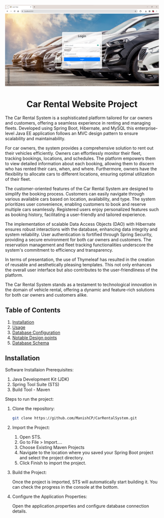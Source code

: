![frame_firefox_mac_dark (1)](https://github.com/ManishCP/CarRentalSystem/blob/main/Screenshot%202024-01-31%20165302.png)
<h1 align="center">Car Rental Website Project</h1>  

The Car Rental System is a sophisticated platform tailored for car owners and customers, offering a seamless experience
in renting and managing fleets. Developed using Spring Boot, Hibernate, and MySQL this enterprise-level Java EE application 
follows an MVC design pattern to ensure scalability and maintainability.

For car owners, the system provides a comprehensive solution to rent out their vehicles efficiently. Owners can effortlessly 
monitor their fleet, tracking bookings, locations, and schedules. The platform empowers them to view detailed information about
each booking, allowing them to discern who has rented their cars, when, and where. Furthermore, owners have the flexibility to
allocate cars to different locations, ensuring optimal utilization of their fleet.

The customer-oriented features of the Car Rental System are designed to simplify the booking process. Customers can easily navigate 
through various available cars based on location, availability, and type. The system prioritizes user convenience, enabling
customers to book and reserve multiple cars seamlessly. Registered users enjoy personalized features such as booking history, 
facilitating a user-friendly and tailored experience.

The implementation of scalable Data Access Objects (DAO) with Hibernate ensures robust interactions with the database, 
enhancing data integrity and system reliability. User authentication is fortified through Spring Security, providing a 
secure environment for both car owners and customers. The reservation management and fleet tracking functionalities 
underscore the system's commitment to efficiency and transparency.

In terms of presentation, the use of Thymeleaf has resulted in the creation of reusable and aesthetically pleasing templates. 
This not only enhances the overall user interface but also contributes to the user-friendliness of the platform.

The Car Rental System stands as a testament to technological innovation in the domain of vehicle rental, offering a dynamic
and feature-rich solutions for both car owners and customers alike.

## Table of Contents

1. [Installation](#installation)
2. [Usage](#usage)
3. [Database Configuration](#database-configuration)
4. [Notable Design points](#notable-design-points)
5. [Database Schema](#database-schema)

## Installation

Software Installaion Prerequisites:

1. Java Development Kit (JDK)
2. Spring Tool Suite (STS)
3. Build Tool - Maven

Steps to run the project:

1. Clone the repository:

	```bash
	git clone https://github.com/ManishCP/CarRentalSystem.git
	 ```
2. Import the Project:

	1. Open STS.
	2. Go to File > Import....
	3. Choose Existing Maven Projects
	4. Navigate to the location where you saved your Spring Boot project and select the project directory.
	5. Click Finish to import the project.

3. Build the Project:

	Once the project is imported, STS will automatically start building it. You can check the progress in the console at the bottom.

4. Configure the Application Properties:

	Open the application.properties and configure database connection details.
 
